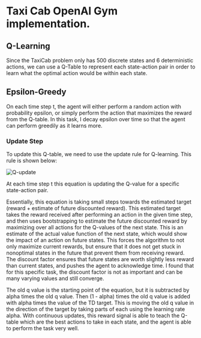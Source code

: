 # Taxi Cab OpenAI Gym implementation.

## Q-Learning
Since the TaxiCab problem only has 500 discrete states and 6 deterministic actions, we can use a Q-Table to represent each state-action pair in order to learn what the optimal action would be within each state.

## Epsilon-Greedy
On each time step t, the agent will either perform a random action with probability epsilon, or simply perform the action that maximizes the reward from the Q-table.
In this task, I decay epsilon over time so that the agent can perform greedily as it learns more.

### Update Step
To update this Q-table, we need to use the update rule for Q-learning. This rule is shown below:

![Q-update](https://user-images.githubusercontent.com/54828661/104230085-15b58580-541b-11eb-9700-8f2e7a81dc27.jpg)

At each time step t this equation is updating the Q-value for a specific state-action pair.

Essentially, this equation is taking small steps towards the estimated target (reward + estimate of future discounted reward). This estimated target takes the reward received after performing an action in the given time step, and then uses bootstrapping to estimate the future discounted reward by maximizing over all actions for the Q-values of the next state. This is an estimate of the actual value function of the next state, which would show the impact of an action on future states. This forces the algorithm to not only maximize current rewards, but ensure that it does not get stuck in nonoptimal states in the future that prevent them from receiving reward. The discount factor ensures that future states are worth slightly less reward than current states, and pushes the agent to acknowledge time. I found that for this specific task, the discount factor is not as important and can be many varying values and still converge.

The old q value is the starting point of the equation, but it is subtracted by alpha times the old q value. Then (1 - alpha) times the old q value is added with alpha times the value of the TD target. This is moving the old q value in the direction of the target by taking parts of each using the learning rate alpha. With continuous updates, this reward signal is able to teach the Q-table which are the best actions to take in each state, and the agent is able to perform the task very well.
